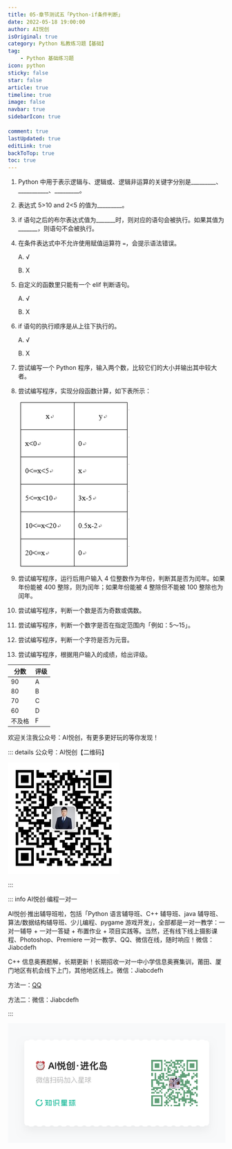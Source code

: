 ```yaml
---
title: 05-章节测试五「Python-if条件判断」
date: 2022-05-18 19:00:00
author: AI悦创
isOriginal: true
category: Python 私教练习题【基础】
tag:
    - Python 基础练习题
icon: python
sticky: false
star: false
article: true
timeline: true
image: false
navbar: true
sidebarIcon: true

comment: true
lastUpdated: true
editLink: true
backToTop: true
toc: true
---
```


1. Python 中用于表示逻辑与、逻辑或、逻辑非运算的关键字分别是\_\_\_\_\_\_\_\_\_、\_\_\_\_\_\_\_\_\_\_\_、\_\_\_\_\_\_\_\_\_。

2. 表达式 5>10 and 2<5 的值为\_\_\_\_\_\_\_\_\_。

3. if 语句之后的布尔表达式值为\_\_\_\_\_\_\_时，则对应的语句会被执行。如果其值为\_\_\_\_\_\_\_，则语句不会被执行。

4. 在条件表达式中不允许使用赋值运算符 `=`，会提示语法错误。 

    A. √ 

    B. X

5. 自定义的函数里只能有一个 elif 判断语句。 

    A. √ 

    B. X

6. if 语句的执行顺序是从上往下执行的。 

    A. √ 

    B. X

7. 尝试编写一个 Python 程序，输入两个数，比较它们的大小并输出其中较大者。

8. 尝试编写程序，实现分段函数计算，如下表所示： 

    ![img](./q5.assets/612264bd5951e07d3a1d5466ecbd25f3.png)

9. 尝试编写程序，运行后用户输入 4 位整数作为年份，判断其是否为闰年。如果年份能被 400 整除，则为闰年；如果年份能被 4 整除但不能被 100 整除也为闰年。

10. 尝试编写程序，判断一个数是否为奇数或偶数。

11. 尝试编写程序，判断一个数字是否在指定范围内「例如：5～15」。

12. 尝试编写程序，判断一个字符是否为元音。

13. 尝试编写程序，根据用户输入的成绩，给出评级。

| 分数   | 评级 |
| ------ | ---- |
| 90     | A    |
| 80     | B    |
| 70     | C    |
| 60     | D    |
| 不及格 | F    |



欢迎关注我公众号：AI悦创，有更多更好玩的等你发现！

::: details 公众号：AI悦创【二维码】

![](/gzh.jpg)

:::

::: info AI悦创·编程一对一

AI悦创·推出辅导班啦，包括「Python 语言辅导班、C++ 辅导班、java 辅导班、算法/数据结构辅导班、少儿编程、pygame 游戏开发」，全部都是一对一教学：一对一辅导 + 一对一答疑 + 布置作业 + 项目实践等。当然，还有线下线上摄影课程、Photoshop、Premiere 一对一教学、QQ、微信在线，随时响应！微信：Jiabcdefh

C++ 信息奥赛题解，长期更新！长期招收一对一中小学信息奥赛集训，莆田、厦门地区有机会线下上门，其他地区线上。微信：Jiabcdefh

方法一：[QQ](http://wpa.qq.com/msgrd?v=3&uin=1432803776&site=qq&menu=yes)

方法二：微信：Jiabcdefh

:::

![](/zsxq.jpg)